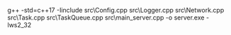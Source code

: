 g++ -std=c++17 -Iinclude src\Config.cpp src\Logger.cpp src\Network.cpp src\Task.cpp src\TaskQueue.cpp src\main_server.cpp -o server.exe -lws2_32
